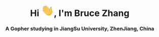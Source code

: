 <h1 align="center">Hi <img src="https://raw.githubusercontent.com/ABSphreak/ABSphreak/master/gifs/Hi.gif" width="40px" />, I'm Bruce Zhang</h1>
<h3 align="center">A Gopher studying in JiangSu University, ZhenJiang, China</h3>
<!--
**BruceSniper/BruceSniper** is a ✨ _special_ ✨ repository because its `README.md` (this file) appears on your GitHub profile.

Here are some ideas to get you started:

- 🔭 I’m currently working on ...
- 🌱 I’m currently learning ...
- 👯 I’m looking to collaborate on ...
- 🤔 I’m looking for help with ...
- 💬 Ask me about ...
- 📫 How to reach me: ...
- 😄 Pronouns: ...
- ⚡ Fun fact: ...
-->

<h4>Things I code with</h4>
<p>
  <img alt="Go" src="https://img.shields.io/badge/-Go-9cf?style=flat-square&logo=go&logoColor=white" />
  <img alt="Python" src="https://img.shields.io/badge/-Python-blueviolet?style=flat-square&logo=python&logoColor=white" />
  <img alt="markdown" src="https://img.shields.io/badge/-Markdown-critical?style=flat-square&logo=markdown&logoColor=white" />
  <img alt="Docker" src="https://img.shields.io/badge/-Docker-46a2f1?style=flat-square&logo=docker&logoColor=white" />
  <img alt="github actions" src="https://img.shields.io/badge/-Github_Actions-orange?style=flat-square&logo=github-actions&logoColor=white" />
  <img alt="mysql" src="https://img.shields.io/badge/-Mysql-blue?style=flat-square&logo=mysql&logoColor=white" />
  <img alt="git" src="https://img.shields.io/badge/-Git-F05032?style=flat-square&logo=git&logoColor=white" />
  <img alt="neo4j" src="https://img.shields.io/badge/-Neo4j-success?style=flat-square&logo=neo4j&logoColor=white" />
  <img alt="html5" src="https://img.shields.io/badge/-HTML5-E34F26?style=flat-square&logo=html5&logoColor=white" />
</p>


![GitHub last commit](https://img.shields.io/github/last-commit/brucesniper/brucesniper)
![pv](https://pageview.vercel.app/?github_user=brucesniper)

[![Anurag's github stats](https://github-readme-stats.vercel.app/api?username=brucesniper&show_icons=true)](https://github.com/anuraghazra/github-readme-stats)

[![Top Langs](https://github-readme-stats.vercel.app/api/top-langs/?username=brucesniper&layout=compact)](https://github.com/anuraghazra/github-readme-stats)
